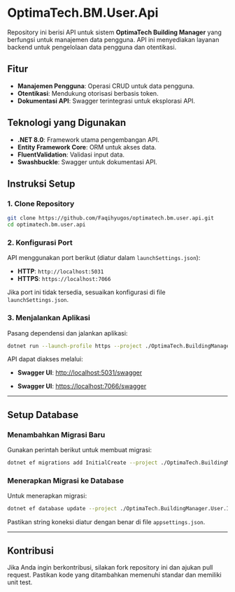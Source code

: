 # OptimaTech.BM.User.Api

Repository ini berisi API untuk sistem **OptimaTech Building Manager** yang berfungsi untuk manajemen data pengguna. API ini menyediakan layanan backend untuk pengelolaan data pengguna dan otentikasi.

## **Fitur**

- **Manajemen Pengguna**: Operasi CRUD untuk data pengguna.
- **Otentikasi**: Mendukung otorisasi berbasis token.
- **Dokumentasi API**: Swagger terintegrasi untuk eksplorasi API.

## **Teknologi yang Digunakan**

- **.NET 8.0**: Framework utama pengembangan API.
- **Entity Framework Core**: ORM untuk akses data.
- **FluentValidation**: Validasi input data.
- **Swashbuckle**: Swagger untuk dokumentasi API.

## **Instruksi Setup**

### 1. Clone Repository
```bash
git clone https://github.com/Faqihyugos/optimatech.bm.user.api.git
cd optimatech.bm.user.api
```

### 2. Konfigurasi Port
API menggunakan port berikut (diatur dalam `launchSettings.json`):
- **HTTP**: `http://localhost:5031`
- **HTTPS**: `https://localhost:7066`

Jika port ini tidak tersedia, sesuaikan konfigurasi di file `launchSettings.json`.

### 3. Menjalankan Aplikasi
Pasang dependensi dan jalankan aplikasi:
```bash
dotnet run --launch-profile https --project ./OptimaTech.BuildingManager.User.Api
```
API dapat diakses melalui:
- **Swagger UI**: [http://localhost:5031/swagger](http://localhost:5031/swagger)

- **Swagger UI**: [https://localhost:7066/swagger](https://localhost:7066/swagger)

---

## **Setup Database**

### Menambahkan Migrasi Baru
Gunakan perintah berikut untuk membuat migrasi:
```bash
dotnet ef migrations add InitialCreate --project ./OptimaTech.BuildingManager.User.Infrastructure --startup-project ./OptimaTech.BuildingManager.User.Api
```

### Menerapkan Migrasi ke Database
Untuk menerapkan migrasi:
```bash
dotnet ef database update --project ./OptimaTech.BuildingManager.User.Infrastructure --startup-project ./OptimaTech.BuildingManager.User.Api
```

Pastikan string koneksi diatur dengan benar di file `appsettings.json`.

---

## **Kontribusi**

Jika Anda ingin berkontribusi, silakan fork repository ini dan ajukan pull request. Pastikan kode yang ditambahkan memenuhi standar dan memiliki unit test.
